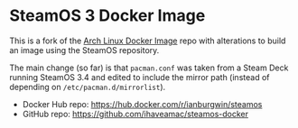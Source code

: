 # SteamOS 3 Docker Image

This is a fork of the [Arch Linux Docker Image](https://gitlab.archlinux.org/archlinux/archlinux-docker) repo with alterations to build an image using the SteamOS repository.

The main change (so far) is that `pacman.conf` was taken from a Steam Deck running SteamOS 3.4 and edited to include the mirror path (instead of depending on `/etc/pacman.d/mirrorlist`).

* Docker Hub repo: https://hub.docker.com/r/ianburgwin/steamos
* GitHub repo: https://github.com/ihaveamac/steamos-docker
